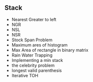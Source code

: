 ## Stack
* Nearest Greater to left
* NGR
* NSL
* NSR
* Stock Span Problem
* Maximum ares of histogram
* Max Area of rectangle in binary matrix
* Rain Water Trapping
* Implementing a min stack
* the celebrity problem
* longest valid parenthesis
* Iterative TOH